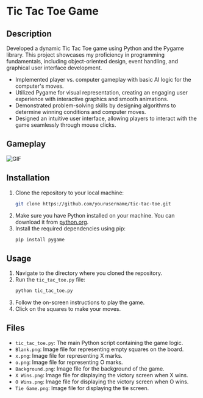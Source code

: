# Tic Tac Toe Game

## Description
Developed a dynamic Tic Tac Toe game using Python and the Pygame library. This project showcases my proficiency in programming fundamentals, including object-oriented design, event handling, and graphical user interface development.

- Implemented player vs. computer gameplay with basic AI logic for the computer's moves.
- Utilized Pygame for visual representation, creating an engaging user experience with interactive graphics and smooth animations.
- Demonstrated problem-solving skills by designing algorithms to determine winning conditions and computer moves.
- Designed an intuitive user interface, allowing players to interact with the game seamlessly through mouse clicks.

## Gameplay
![GIF](https://github.com/diandraaaaa/Tic-Tac-Toe/blob/main/gif2(1).gif)
## Installation
1. Clone the repository to your local machine:
    ```bash
    git clone https://github.com/yourusername/tic-tac-toe.git
    ```
2. Make sure you have Python installed on your machine. You can download it from [python.org](https://www.python.org/downloads/).
3. Install the required dependencies using pip:
    ```bash
    pip install pygame
    ```

## Usage
1. Navigate to the directory where you cloned the repository.
2. Run the `tic_tac_toe.py` file:
    ```bash
    python tic_tac_toe.py
    ```
3. Follow the on-screen instructions to play the game.
4. Click on the squares to make your moves.

## Files
- `tic_tac_toe.py`: The main Python script containing the game logic.
- `Blank.png`: Image file for representing empty squares on the board.
- `x.png`: Image file for representing X marks.
- `o.png`: Image file for representing O marks.
- `Background.png`: Image file for the background of the game.
- `X Wins.png`: Image file for displaying the victory screen when X wins.
- `O Wins.png`: Image file for displaying the victory screen when O wins.
- `Tie Game.png`: Image file for displaying the tie screen.

